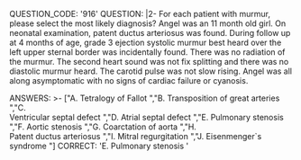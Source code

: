 QUESTION_CODE: '916'
QUESTION: |2-
    For each patient with murmur, please select the most likely diagnosis?    Angel was an 11 month old girl. On neonatal examination, patent ductus arteriosus was found. During follow up at 4 months of age, grade 3 ejection systolic murmur best heard over the left upper sternal border was incidentally found. There was no radiation of the murmur. The second heart sound was not fix splitting and there was no diastolic murmur heard. The carotid pulse was not slow rising. Angel was all along asymptomatic with no signs of cardiac failure or cyanosis.   
     
ANSWERS: >-
  ["A.   Tetralogy of Fallot  ","B.   Transposition of great arteries  ","C.  
  Ventricular septal defect  ","D.   Atrial septal defect  ","E.   Pulmonary
  stenosis  ","F.   Aortic stenosis  ","G.   Coarctation of aorta  ","H.  
  Patent ductus arteriosus  ","I.   Mitral regurgitation  ","J.   Eisenmenger`s
  syndrome  "]
CORRECT: 'E.   Pulmonary stenosis  '
